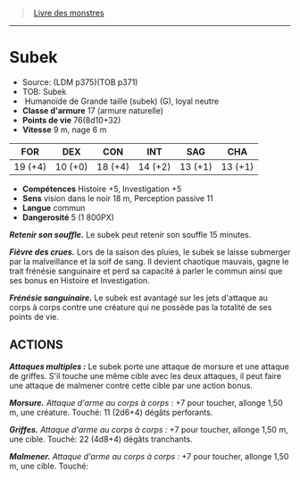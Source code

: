 ﻿> [Livre des monstres](tome_of_beasts_old.md)

---

# Subek

- Source: (LDM p375)(TOB p371)
- TOB: Subek
-  Humanoïde de Grande taille (subek) (G), loyal neutre
- **Classe d'armure** 17 (armure naturelle)
- **Points de vie** 76(8d10+32)
- **Vitesse** 9 m, nage 6 m

|FOR|DEX|CON|INT|SAG|CHA|
|---|---|---|---|---|---|
|19 (+4)|10 (+0)|18 (+4)|14 (+2)|13 (+1)|13 (+1)|

- **Compétences** Histoire +5, Investigation +5
- **Sens** vision dans le noir 18 m, Perception passive 11
- **Langue** commun
- **Dangerosité** 5 (1 800PX)

**_Retenir son souffle._** Le subek peut retenir son souffle 15 minutes.

**_Fièvre des crues._** Lors de la saison des pluies, le subek se laisse submerger par la malveillance et la soif de sang. Il devient chaotique mauvais, gagne le trait frénésie sanguinaire et perd sa capacité à parler le commun ainsi que ses bonus en Histoire et Investigation.

**_Frénésie sanguinaire._** Le subek est avantagé sur les jets d'attaque au corps à corps contre une créature qui ne possède pas la totalité de ses points de vie.

## ACTIONS

**_Attaques multiples :_** Le subek porte une attaque de morsure et une attaque de griffes. S'il touche une même cible avec les deux attaques, il peut faire une attaque de malmener contre cette cible par une action bonus.

**_Morsure._** _Attaque d'arme au corps à corps :_ +7 pour toucher, allonge 1,50 m, une créature. Touché: 11 (2d6+4) dégâts perforants.

**_Griffes._** _Attaque d'arme au corps à corps :_ +7 pour toucher, allonge 1,50 m, une cible. Touché: 22 (4d8+4) dégâts tranchants.

**_Malmener._** _Attaque d'arme au corps à corps :_ +7 pour toucher, allonge 1,50 m, une cible. Touché:

